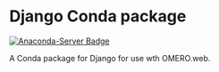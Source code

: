 # Django Conda package
[![Anaconda-Server Badge](https://anaconda.org/manics/django/badges/version.svg)](https://anaconda.org/manics/django)

A Conda package for Django for use wth OMERO.web.
